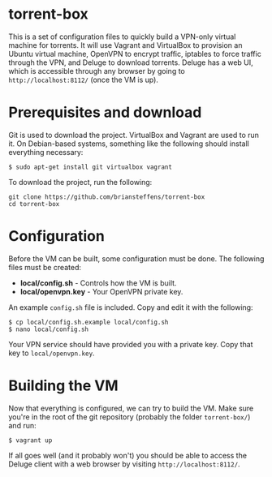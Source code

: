 torrent-box
===========

This is a set of configuration files to quickly build a VPN-only virtual machine
for torrents. It will use Vagrant and VirtualBox to provision an Ubuntu virtual
machine, OpenVPN to encrypt traffic, iptables to force traffic through the VPN,
and Deluge to download torrents. Deluge has a web UI, which is accessible
through any browser by going to `http://localhost:8112/` (once the VM is up).


Prerequisites and download
==========================

Git is used to download the project. VirtualBox and Vagrant are used to run it.
On Debian-based systems, something like the following should install everything
necessary:

```
$ sudo apt-get install git virtualbox vagrant
```

To download the project, run the following:

```
git clone https://github.com/briansteffens/torrent-box
cd torrent-box
```


Configuration
=============

Before the VM can be built, some configuration must be done. The following files
must be created:

* __local/config.sh__ - Controls how the VM is built.
* __local/openvpn.key__ - Your OpenVPN private key.

An example `config.sh` file is included. Copy and edit it with the
following:

```
$ cp local/config.sh.example local/config.sh
$ nano local/config.sh
```

Your VPN service should have provided you with a private key. Copy that key to
`local/openvpn.key`.


Building the VM
===============

Now that everything is configured, we can try to build the VM. Make sure you're
in the root of the git repository (probably the folder
`torrent-box/`) and run:

```
$ vagrant up
```

If all goes well (and it probably won't) you should be able to access the Deluge client with a web browser by visiting `http://localhost:8112/`.
